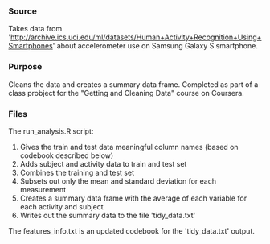 ### Source
Takes data from 'http://archive.ics.uci.edu/ml/datasets/Human+Activity+Recognition+Using+Smartphones' about accelerometer use on Samsung Galaxy S smartphone. 

### Purpose
Cleans the data and creates a summary data frame. Completed as part of a class probject for the "Getting and Cleaning Data" course on Coursera.

### Files
The run_analysis.R script:
  1. Gives the train and test data meaningful column names (based on codebook described below)
  1. Adds subject and activity data to train and test set 
  1. Combines the training and test set
  2. Subsets out only the mean and standard deviation for each measurement
  4. Creates a summary data frame with the average of each variable for each activity and subject
  5. Writes out the summary data to the file 'tidy_data.txt'


The features_info.txt is an updated codebook for the 'tidy_data.txt' output.
